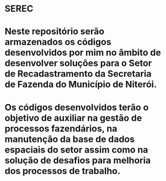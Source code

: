 # SEREC

# Neste repositório serão armazenados os códigos desenvolvidos por mim no âmbito de desenvolver soluções para o Setor de Recadastramento da Secretaria de Fazenda do Município de Niterói.

# Os códigos desenvolvidos terão o objetivo de auxiliar na gestão de processos fazendários, na manutenção da base de dados espaciais do setor assim como na solução de desafios para melhoria dos processos de trabalho.
